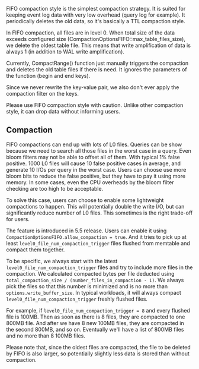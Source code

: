 FIFO compaction style is the simplest compaction strategy. It is suited for keeping event log data with very low overhead (query log for example). It periodically deletes the old data, so it's basically a TTL compaction style.

In FIFO compaction, all files are in level 0. When total size of the data exceeds configured size (CompactionOptionsFIFO::max_table_files_size), we delete the oldest table file. This means that write amplification of data is always 1 (in addition to WAL write amplification).

Currently, CompactRange() function just manually triggers the compaction and deletes the old table files if there is need. It ignores the parameters of the function (begin and end keys).

Since we never rewrite the key-value pair, we also don't ever apply the compaction filter on the keys.

Please use FIFO compaction style with caution. Unlike other compaction style, it can drop data without informing users.

## Compaction
FIFO compactions can end up with lots of L0 files. Queries can be show because we need to search all those files in the worst case in a query. Even bloom filters may not be able to offset all of them. With typical 1% false positive. 1000 L0 files will cause 10 false positive cases in average, and generate 10 I/Os per query in the worst case. Users can choose use more bloom bits to reduce the false positive, but they have to pay it using more memory. In some cases, even the CPU overheads by the bloom filter checking are too high to be acceptable.

To solve this case, users can choose to enable some lightweight compactions to happen. This will potentially double the write I/O, but can significantly reduce number of L0 files. This sometimes is the right trade-off for users.

The feature is introduced in 5.5 release. Users can enable it using `CompactionOptionsFIFO.allow_compaction = true`. And it tries to pick up at least `level0_file_num_compaction_trigger` files flushed from memtable and compact them together.

To be specific, we always start with the latest `level0_file_num_compaction_trigger` files and try to include more files in the compaction. We calculated compacted bytes per file deducted using `total_compaction_size / (number_files_in_compaction - 1)`. We always pick the files so that this number is minimized and is no more than `options.write_buffer_size`. In typical workloads, it will always compact `level0_file_num_compaction_trigger` freshly flushed files.

For example, if `level0_file_num_compaction_trigger = 8` and every flushed file is 100MB. Then as soon as there is 8 files, they are compacted to one 800MB file. And after we have 8 new 100MB files, they are compacted in the second 800MB, and so on. Eventually we'll have a list of 800MB files and no more than 8 100MB files.

Please note that, since the oldest files are compacted, the file to be deleted by FIFO is also larger, so potentially slightly less data is stored than without compaction.


